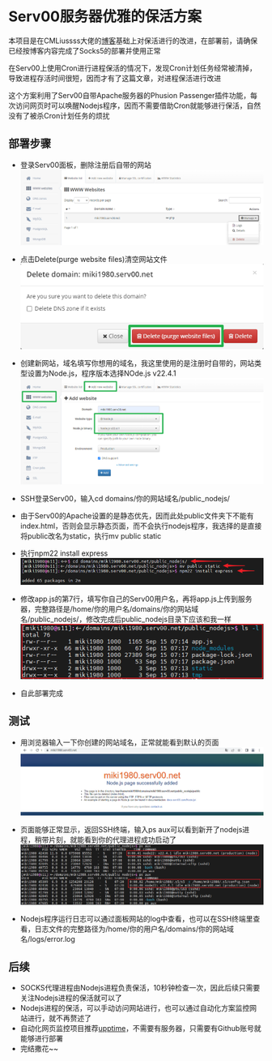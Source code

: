 # Serv00服务器优雅的保活方案
本项目是在CMLiussss大佬的[博客](https://blog.cmliussss.com/p/Serv00-Socks5/)基础上对保活进行的改进，在部署前，请确保已经按博客内容完成了Socks5的部署并使用正常

在Serv00上使用Cron进行进程保活的情况下，发现Cron计划任务经常被清掉，导致进程存活时间很短，因而才有了这篇文章，对进程保活进行改进

这个方案利用了Serv00自带Apache服务器的Phusion Passenger插件功能，每次访问网页时可以唤醒Nodejs程序，因而不需要借助Cron就能够进行保活，自然没有了被杀Cron计划任务的烦扰

## 部署步骤
- 登录Serv00面板，删除注册后自带的网站<br>
![](imgs/1.png)

- 点击Delete(purge website files)清空网站文件<br>
![](imgs/2.png)

- 创建新网站，域名填写你想用的域名，我这里使用的是注册时自带的，网站类型设置为Node.js，程序版本选择NOde.js v22.4.1
![](imgs/3.png)

- SSH登录Serv00，输入cd domains/你的网站域名/public_nodejs/
- 由于Serv00的Apache设置的是静态优先，因而此处public文件夹下不能有index.html，否则会显示静态页面，而不会执行nodejs程序，我选择的是直接将public改名为static，执行mv public static
- 执行npm22 install express
![](imgs/4.png)

- 修改app.js的第7行，填写你自己的Serv00用户名，再将app.js上传到服务器，完整路径是/home/你的用户名/domains/你的网站域名/public_nodejs/，修改完成后public_nodejs目录下应该和我一样
![](imgs/5.png)

- 自此部署完成

## 测试
- 用浏览器输入一下你创建的网站域名，正常就能看到默认的页面
![](imgs/6.png)

- 页面能够正常显示，返回SSH终端，输入ps aux可以看到新开了nodejs进程，稍带片刻，就能看到你的代理进程成功启动了
![](imgs/7.png)

- Nodejs程序运行日志可以通过面板网站的log中查看，也可以在SSH终端里查看，日志文件的完整路径为/home/你的用户名/domains/你的网站域名/logs/error.log

## 后续
- SOCKS代理进程由Nodejs进程负责保活，10秒钟检查一次，因此后续只需要关注Nodejs进程的保活就可以了
- Nodejs进程的保活，可以手动访问网站进行，也可以通过自动化方案监控网站进行，就不再赘述了
- 自动化网页监控项目推荐[upptime](https://github.com/upptime/upptime)，不需要有服务器，只需要有Github账号就能够进行部署
- 完结撒花~~
